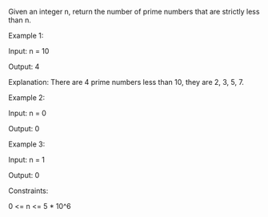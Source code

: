 Given an integer n, return the number of prime numbers that are strictly less than n.

 

Example 1:

Input: n = 10

Output: 4

Explanation: There are 4 prime numbers less than 10, they are 2, 3, 5, 7.

Example 2:

Input: n = 0

Output: 0

Example 3:

Input: n = 1

Output: 0
 

Constraints:

0 <= n <= 5 * 10^6
